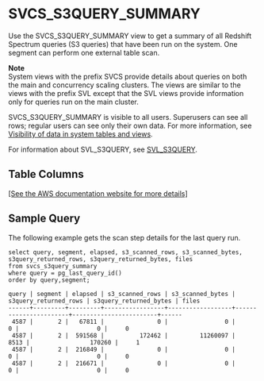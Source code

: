 # SVCS\_S3QUERY\_SUMMARY<a name="r_SVCS_S3QUERY_SUMMARY"></a>

Use the SVCS\_S3QUERY\_SUMMARY view to get a summary of all Redshift Spectrum queries \(S3 queries\) that have been run on the system\. One segment can perform one external table scan\.  

**Note**  
System views with the prefix SVCS provide details about queries on both the main and concurrency scaling clusters\. The views are similar to the views with the prefix SVL except that the SVL views provide information only for queries run on the main cluster\.

SVCS\_S3QUERY\_SUMMARY is visible to all users\. Superusers can see all rows; regular users can see only their own data\. For more information, see [Visibility of data in system tables and views](c_visibility-of-data.md)\.

For information about SVL\_S3QUERY, see [SVL\_S3QUERY](r_SVL_S3QUERY.md)\.

## Table Columns<a name="r_SVCS_S3QUERY_SUMMARY-table-columns"></a>

[\[See the AWS documentation website for more details\]](http://docs.aws.amazon.com/redshift/latest/dg/r_SVCS_S3QUERY_SUMMARY.html)

## Sample Query<a name="r_SVCS_S3QUERY_SUMMARY-sample-query"></a>

The following example gets the scan step details for the last query run\.

```
select query, segment, elapsed, s3_scanned_rows, s3_scanned_bytes, s3query_returned_rows, s3query_returned_bytes, files 
from svcs_s3query_summary 
where query = pg_last_query_id() 
order by query,segment;
```

```
query | segment | elapsed | s3_scanned_rows | s3_scanned_bytes | s3query_returned_rows | s3query_returned_bytes | files
------+---------+---------+-----------------+------------------+-----------------------+------------------------+------               
 4587 |       2 |   67811 |               0 |                0 |                     0 |                      0 |     0
 4587 |       2 |  591568 |          172462 |         11260097 |                  8513 |                 170260 |     1
 4587 |       2 |  216849 |               0 |                0 |                     0 |                      0 |     0
 4587 |       2 |  216671 |               0 |                0 |                     0 |                      0 |     0
```
